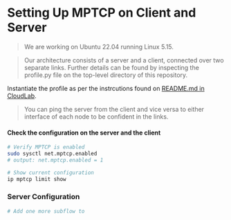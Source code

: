 # Setting Up MPTCP on Client and Server
>We are working on Ubuntu 22.04 running Linux 5.15.

>Our architecture consists of a server and a client, connected over two separate links.
Further details can be found by inspecting the profile.py file on the top-level directory of this repository.

Instantiate the profile as per the instrcutions found on [README.md in CloudLab](../CloudLab/README.md).
> You can ping the server from the client and vice versa to either interface of each node to be confident in the links.



#### Check the configuration on the server and the client
```bash
# Verify MPTCP is enabled
sudo sysctl net.mptcp.enabled
# output: net.mptcp.enabled = 1

# Show current configuration
ip mptcp limit show
```
### Server Configuration
```bash
# Add one more subflow to 
```


